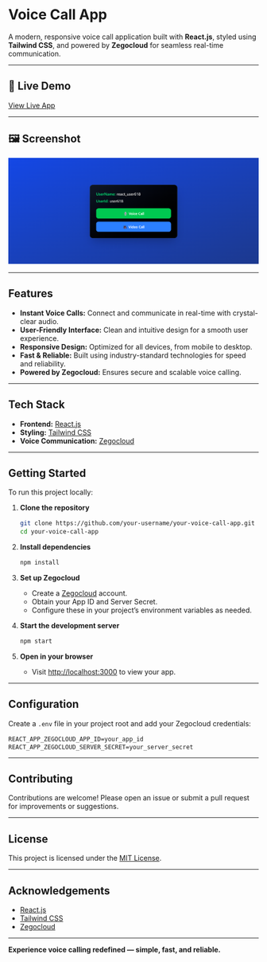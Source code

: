 # Voice Call App

A modern, responsive voice call application built with **React.js**, styled using **Tailwind CSS**, and powered by **Zegocloud** for seamless real-time communication.

---

## 🚀 Live Demo

[View Live App](https://voice-call-app-reactjs.vercel.app/)

---

## 🖼️ Screenshot

![App Screenshot](./src/assets/Screenshot%202025-06-27%20213009.png)

---

## Features

- **Instant Voice Calls:** Connect and communicate in real-time with crystal-clear audio.
- **User-Friendly Interface:** Clean and intuitive design for a smooth user experience.
- **Responsive Design:** Optimized for all devices, from mobile to desktop.
- **Fast & Reliable:** Built using industry-standard technologies for speed and reliability.
- **Powered by Zegocloud:** Ensures secure and scalable voice calling.

---

## Tech Stack

- **Frontend:** [React.js](https://reactjs.org/)
- **Styling:** [Tailwind CSS](https://tailwindcss.com/)
- **Voice Communication:** [Zegocloud](https://www.zegocloud.com/)

---

## Getting Started

To run this project locally:

1. **Clone the repository**
   ```bash
   git clone https://github.com/your-username/your-voice-call-app.git
   cd your-voice-call-app
   ```

2. **Install dependencies**
   ```bash
   npm install
   ```

3. **Set up Zegocloud**
   - Create a [Zegocloud](https://www.zegocloud.com/) account.
   - Obtain your App ID and Server Secret.
   - Configure these in your project’s environment variables as needed.

4. **Start the development server**
   ```bash
   npm start
   ```

5. **Open in your browser**
   - Visit [http://localhost:3000](http://localhost:3000) to view your app.

---

## Configuration

Create a `.env` file in your project root and add your Zegocloud credentials:

```env
REACT_APP_ZEGOCLOUD_APP_ID=your_app_id
REACT_APP_ZEGOCLOUD_SERVER_SECRET=your_server_secret
```

---

## Contributing

Contributions are welcome! Please open an issue or submit a pull request for improvements or suggestions.

---

## License

This project is licensed under the [MIT License](LICENSE).

---

## Acknowledgements

- [React.js](https://reactjs.org/)
- [Tailwind CSS](https://tailwindcss.com/)
- [Zegocloud](https://www.zegocloud.com/)

---

**Experience voice calling redefined — simple, fast, and reliable.**
